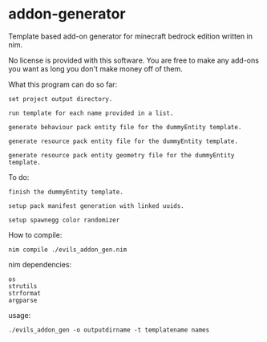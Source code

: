 # addon-generator
Template based add-on generator for minecraft bedrock edition written in nim.

No license is provided with this software. You are free to make any add-ons you want as long you don't make money off of them.

What this program can do so far:
	
	set project output directory.

	run template for each name provided in a list.

	generate behaviour pack entity file for the dummyEntity template. 
	
	generate resource pack entity file for the dummyEntity template.
	
	generate resource pack entity geometry file for the dummyEntity template.
	
To do:
	
	finish the dummyEntity template.
	
	setup pack manifest generation with linked uuids.
	
	setup spawnegg color randomizer
	
How to compile:
	
	nim compile ./evils_addon_gen.nim

nim dependencies:
	
	os
	strutils
	strformat
	argparse
	
usage:
	
	./evils_addon_gen -o outputdirname -t templatename names
